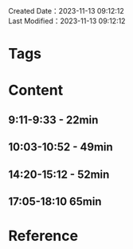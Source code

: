 Created Date：2023-11-13 09:12:12  
Last Modified：2023-11-13 09:12:12

# Tags

# Content

## 9:11-9:33 - 22min

## 10:03-10:52 - 49min

## 14:20-15:12 - 52min

## 17:05-18:10 65min


# Reference
